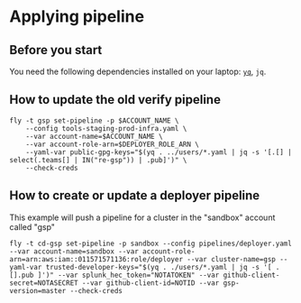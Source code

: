# Applying pipeline

## Before you start

You need the following dependencies installed on your laptop: [`yq`](https://pypi.org/project/yq/), `jq`.

## How to update the old verify pipeline

```
fly -t gsp set-pipeline -p $ACCOUNT_NAME \
	--config tools-staging-prod-infra.yaml \
	--var account-name=$ACCOUNT_NAME \
	--var account-role-arn=$DEPLOYER_ROLE_ARN \
	--yaml-var public-gpg-keys="$(yq . ../users/*.yaml | jq -s '[.[] | select(.teams[] | IN("re-gsp")) | .pub]')" \
	--check-creds
```

## How to create or update a deployer pipeline

This example will push a pipeline for a cluster in the "sandbox" account called "gsp"

```
fly -t cd-gsp set-pipeline -p sandbox --config pipelines/deployer.yaml --var account-name=sandbox --var account-role-arn=arn:aws:iam::011571571136:role/deployer --var cluster-name=gsp --yaml-var trusted-developer-keys="$(yq . ./users/*.yaml | jq -s '[ .[].pub ]')" --var splunk_hec_token="NOTATOKEN" --var github-client-secret=NOTASECRET --var github-client-id=NOTID --var gsp-version=master --check-creds
```

